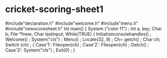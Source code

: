 # cricket-scoring-sheet1
#include"declaration.h"
#include"welcome.h"
#include"menu.h"
#include"newscoresheet.h"
Int main() 
{
 System ("color f1") ;
Int a, key;
Char b;
File *fnew;
Char lastinput;
While(TRUE) 
{ 
  Initializeconsolehandles() ;
  Welcome() ;
  System("cls") ;
  Menu() ;
  Locate(32, 9) ;
  Ch= getch() ;
  Char ch;
  Switch (ch) ;
  {
     Case'1':
     Fileopen(ch) ;
     Case'2':
     Fileopen(ch) ;
     Getch() ;
     Case'3':
     System("cls") ;
     Exit(0) ;
}
